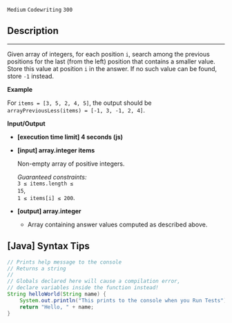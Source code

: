 `Medium`	`Codewriting` 	`300`

## Description

---

Given array of integers, for each position <code>i</code>, search among the previous positions for the last (from the left) position that contains a smaller value. Store this value at position <code>i</code> in the answer. If no such value can be found, store <code>-1</code> instead.

**Example**

For <code>items = [3, 5, 2, 4, 5]</code>, the output should be
<code>arrayPreviousLess(items) = [-1, 3, -1, 2, 4]</code>.

**Input/Output**

- **[execution time limit] 4 seconds (js)**

- **[input] array.integer items**

  Non-empty array of positive integers.<br>

  _Guaranteed constraints:_<br>
  <code>3 ≤ items.length ≤ 15</code>,<br> <code>1 ≤ items[i] ≤ 200</code>.

- **[output] array.integer**
  - Array containing answer values computed as described above.

## [Java] Syntax Tips

``` java
// Prints help message to the console
// Returns a string
// 
// Globals declared here will cause a compilation error,
// declare variables inside the function instead!
String helloWorld(String name) {
    System.out.println("This prints to the console when you Run Tests");
    return "Hello, " + name;
}
```
